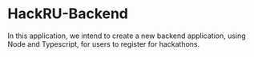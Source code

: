 # HackRU-Backend
In this application, we intend to create a new backend application, using Node and Typescript, for users to register for hackathons.
